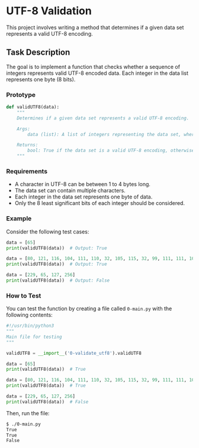 # UTF-8 Validation

This project involves writing a method that determines if a given data set represents a valid UTF-8 encoding.

## Task Description

The goal is to implement a function that checks whether a sequence of integers represents valid UTF-8 encoded data. Each
integer in the data list represents one byte (8 bits).

### Prototype

```python
def validUTF8(data):
    """
    Determines if a given data set represents a valid UTF-8 encoding.

    Args:
        data (list): A list of integers representing the data set, where each integer is one byte (8 bits).

    Returns:
        bool: True if the data set is a valid UTF-8 encoding, otherwise False.
    """
```

### Requirements

- A character in UTF-8 can be between 1 to 4 bytes long.
- The data set can contain multiple characters.
- Each integer in the data set represents one byte of data.
- Only the 8 least significant bits of each integer should be considered.

### Example

Consider the following test cases:

```python
data = [65]
print(validUTF8(data))  # Output: True

data = [80, 121, 116, 104, 111, 110, 32, 105, 115, 32, 99, 111, 111, 108, 33]
print(validUTF8(data))  # Output: True

data = [229, 65, 127, 256]
print(validUTF8(data))  # Output: False
```

### How to Test

You can test the function by creating a file called `0-main.py` with the following contents:

```python
#!/usr/bin/python3
"""
Main file for testing
"""

validUTF8 = __import__('0-validate_utf8').validUTF8

data = [65]
print(validUTF8(data))  # True

data = [80, 121, 116, 104, 111, 110, 32, 105, 115, 32, 99, 111, 111, 108, 33]
print(validUTF8(data))  # True

data = [229, 65, 127, 256]
print(validUTF8(data))  # False
```

Then, run the file:

```bash
$ ./0-main.py
True
True
False
```

